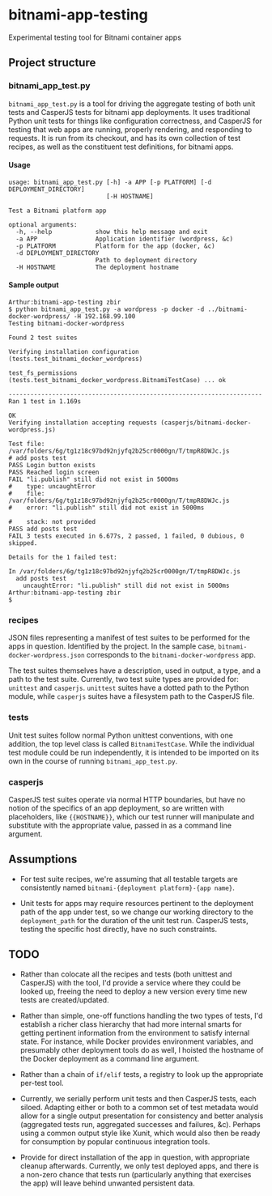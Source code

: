 # bitnami-app-testing
Experimental testing tool for Bitnami container apps

## Project structure

### bitnami_app_test.py

`bitnami_app_test.py` is a tool for driving the aggregate testing of both unit tests and CasperJS tests for bitnami app deployments. It uses traditional Python unit tests for things like configuration correctness, and CasperJS for testing that web apps are running, properly rendering, and responding to requests. It is run from its checkout, and has its own collection of test recipes, as well as the constituent test definitions, for bitnami apps.

#### Usage

```
usage: bitnami_app_test.py [-h] -a APP [-p PLATFORM] [-d DEPLOYMENT_DIRECTORY]
                           [-H HOSTNAME]

Test a Bitnami platform app

optional arguments:
  -h, --help            show this help message and exit
  -a APP                Application identifier (wordpress, &c)
  -p PLATFORM           Platform for the app (docker, &c)
  -d DEPLOYMENT_DIRECTORY
                        Path to deployment directory
  -H HOSTNAME           The deployment hostname
```

#### Sample output

```
Arthur:bitnami-app-testing zbir
$ python bitnami_app_test.py -a wordpress -p docker -d ../bitnami-docker-wordpress/ -H 192.168.99.100
Testing bitnami-docker-wordpress

Found 2 test suites

Verifying installation configuration (tests.test_bitnami_docker_wordpress)

test_fs_permissions (tests.test_bitnami_docker_wordpress.BitnamiTestCase) ... ok

----------------------------------------------------------------------
Ran 1 test in 1.169s

OK
Verifying installation accepting requests (casperjs/bitnami-docker-wordpress.js)

Test file: /var/folders/6g/tg1z18c97bd92njyfq2b25cr0000gn/T/tmpR8DWJc.js        
# add posts test
PASS Login button exists
PASS Reached login screen
FAIL "li.publish" still did not exist in 5000ms
#    type: uncaughtError
#    file: /var/folders/6g/tg1z18c97bd92njyfq2b25cr0000gn/T/tmpR8DWJc.js
#    error: "li.publish" still did not exist in 5000ms

#    stack: not provided
PASS add posts test
FAIL 3 tests executed in 6.677s, 2 passed, 1 failed, 0 dubious, 0 skipped.      

Details for the 1 failed test:

In /var/folders/6g/tg1z18c97bd92njyfq2b25cr0000gn/T/tmpR8DWJc.js
  add posts test
    uncaughtError: "li.publish" still did not exist in 5000ms
Arthur:bitnami-app-testing zbir
$
```

### recipes

JSON files representing a manifest of test suites to be performed for the apps in question. Identified by the project. In the sample case, `bitnami-docker-wordpress.json` corresponds to the `bitnami-docker-wordpress` app.

The test suites themselves have a description, used in output, a type, and a path to the test suite. Currently, two test suite types are provided for: `unittest` and `casperjs`. `unittest` suites have a dotted path to the Python module, while `casperjs` suites have a filesystem path to the CasperJS file.

### tests

Unit test suites follow normal Python unittest conventions, with one addition, the top level class is called `BitnamiTestCase`. While the individual test module could be run independently, it is intended to be imported on its own in the course of running `bitnami_app_test.py`.

### casperjs

CasperJS test suites operate via normal HTTP boundaries, but have no notion of the specifics of an app deployment, so are written with placeholders, like `{{HOSTNAME}}`, which our test runner will manipulate and substitute with the appropriate value, passed in as a command line argument.

## Assumptions

  - For test suite recipes, we're assuming that all testable targets are consistently named `bitnami-{deployment platform}-{app name}`.

  - Unit tests for apps may require resources pertinent to the deployment path of the app under test, so we change our working directory to the `deployment_path` for the duration of the unit test run. CasperJS tests, testing the specific host directly, have no such constraints.

## TODO

  - Rather than colocate all the recipes and tests (both unittest and CasperJS) with the tool, I'd provide a service where they could be looked up, freeing the need to deploy a new version every time new tests are created/updated.

  - Rather than simple, one-off functions handling the two types of tests, I'd establish a richer class hierarchy that had more internal smarts for getting pertinent information from the environment to satisfy internal state. For instance, while Docker provides environment variables, and presumably other deployment tools do as well, I hoisted the hostname of the Docker deployment as a command line argument.

  - Rather than a chain of `if/elif` tests, a registry to look up the appropriate per-test tool.

  - Currently, we serially perform unit tests and then CasperJS tests, each siloed. Adapting either or both to a common set of test metadata would allow for a single output presentation for consistency and better analysis (aggregated tests run, aggregated successes and failures, &c). Perhaps using a common output style like Xunit, which would also then be ready for consumption by popular continuous integration tools.

  - Provide for direct installation of the app in question, with appropriate cleanup afterwards. Currently, we only test deployed apps, and there is a non-zero chance that tests run (particularly anything that exercises the app) will leave behind unwanted persistent data.
